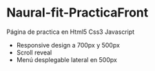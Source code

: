 # Naural-fit-PracticaFront
Página de practica en Html5 Css3 Javascript
- Responsive design a 700px y 500px
- Scroll reveal
- Menú desplegable lateral en 500px